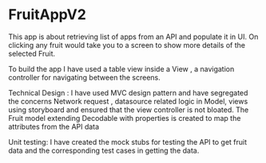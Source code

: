 # FruitAppV2
This app is about retrieving list of apps from an API and populate it in UI. 
On clicking any fruit would take you to a screen to show more details of the selected Fruit.

To build the app I have used a table view inside a View , a navigation controller for navigating between the screens.

Technical Design : I have used MVC design pattern and have segregated the concerns Network request , datasource related logic in Model, 
views using storyboard and ensured that the view controller is not bloated. The Fruit model extending Decodable 
with properties is created to map the attributes from the API data

Unit testing:
I have created the mock stubs for testing the API to get fruit data and the corresponding test cases in getting the data. 
